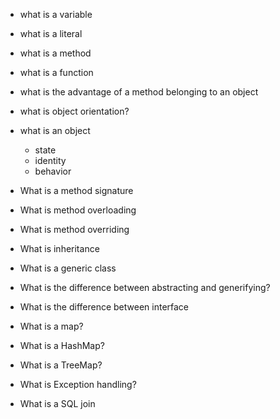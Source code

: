 * what is a variable
* what is a literal
* what is a method
* what is a function
* what is the advantage of a method belonging to an object
* what is object orientation?
* what is an object
	* state
	* identity
	* behavior


* What is a method signature
* What is method overloading
* What is method overriding
* What is inheritance
* What is a generic class
* What is the difference between abstracting and generifying?
* What is the difference between interface
* What is a map?
* What is a HashMap?
* What is a TreeMap?
* What is Exception handling?

* What is a SQL join